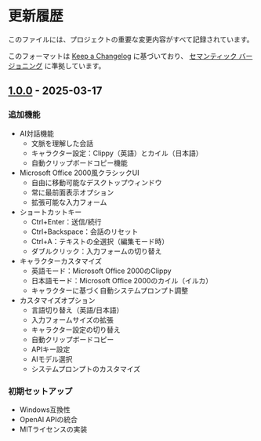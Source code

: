 # 更新履歴

このファイルには、プロジェクトの重要な変更内容がすべて記録されています。

このフォーマットは [Keep a Changelog](https://keepachangelog.com/en/1.1.0/) に基づいており、
[セマンティック バージョニング](https://semver.org/spec/v2.0.0.html) に準拠しています。

## [1.0.0] - 2025-03-17

### 追加機能
- AI対話機能
  - 文脈を理解した会話
  - キャラクター設定：Clippy（英語）とカイル（日本語）
  - 自動クリップボードコピー機能
- Microsoft Office 2000風クラシックUI
  - 自由に移動可能なデスクトップウィンドウ
  - 常に最前面表示オプション
  - 拡張可能な入力フォーム
- ショートカットキー
  - Ctrl+Enter：送信/続行
  - Ctrl+Backspace：会話のリセット
  - Ctrl+A：テキストの全選択（編集モード時）
  - ダブルクリック：入力フォームの切り替え
- キャラクターカスタマイズ
  - 英語モード：Microsoft Office 2000のClippy
  - 日本語モード：Microsoft Office 2000のカイル（イルカ）
  - キャラクターに基づく自動システムプロンプト調整
- カスタマイズオプション
  - 言語切り替え（英語/日本語）
  - 入力フォームサイズの拡張
  - キャラクター設定の切り替え
  - 自動クリップボードコピー
  - APIキー設定
  - AIモデル選択
  - システムプロンプトのカスタマイズ

### 初期セットアップ
- Windows互換性
- OpenAI APIの統合
- MITライセンスの実装

[1.0.0]: https://github.com/tsuyoshi-otake-system-exe-jp/agent-talk/releases/tag/1.0.0
